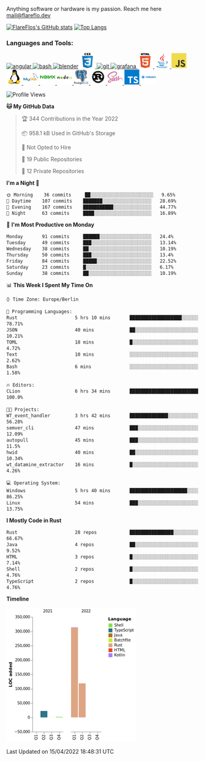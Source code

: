 Anything software or hardware is my passion.
Reach me here <a href="mailto:github@flareflo.dev">mail@flareflo.dev</a>

[![FlareFlos's GitHub stats](https://github-readme-stats.vercel.app/api?username=FlareFlo&show_icons=true&theme=github_dark)](https://github.com/FlareFlo/github-readme-stats)
[![Top Langs](https://github-readme-stats.vercel.app/api/top-langs/?username=FlareFlo&langs_count=10&layout=compact&theme=github_dark)](https://github.com/FlareFlo/github-readme-stats)

<h3 align="left">Languages and Tools:</h3>
<div align="left"> 
    <a href="https://angular.io" target="_blank" rel="noreferrer"><img src="https://angular.io/assets/images/logos/angular/angular.svg" alt="angular" width="40" height="40"/> </a> 
    <a href="https://www.gnu.org/software/bash/" target="_blank" rel="noreferrer"> <img src="https://www.vectorlogo.zone/logos/gnu_bash/gnu_bash-icon.svg" alt="bash" width="40" height="40"/> </a> 
    <a href="https://www.blender.org/" target="_blank" rel="noreferrer"> <img src="https://download.blender.org/branding/community/blender_community_badge_white.svg" alt="blender" width="40" height="40"/></a> 
    <a href="https://www.w3schools.com/css/" target="_blank" rel="noreferrer"> <img src="https://raw.githubusercontent.com/devicons/devicon/master/icons/css3/css3-original-wordmark.svg" alt="css3" width="40" height="40"/> </a> 
    <a href="https://git-scm.com/" target="_blank" rel="noreferrer"> <img src="https://www.vectorlogo.zone/logos/git-scm/git-scm-icon.svg" alt="git" width="40" height="40"/> </a> 
    <a href="https://grafana.com" target="_blank" rel="noreferrer"> <img src="https://www.vectorlogo.zone/logos/grafana/grafana-icon.svg" alt="grafana" width="40" height="40"/> </a> 
    <a href="https://www.w3.org/html/" target="_blank" rel="noreferrer"> <img src="https://raw.githubusercontent.com/devicons/devicon/master/icons/html5/html5-original-wordmark.svg" alt="html5" width="40" height="40"/> </a> 
    <a href="https://www.java.com" target="_blank" rel="noreferrer"> <img src="https://raw.githubusercontent.com/devicons/devicon/master/icons/java/java-original.svg" alt="java" width="40" height="40"/> </a> 
    <a href="https://developer.mozilla.org/en-US/docs/Web/JavaScript" target="_blank" rel="noreferrer"> <img src="https://raw.githubusercontent.com/devicons/devicon/master/icons/javascript/javascript-original.svg" alt="javascript" width="40" height="40"/> </a> 
    <a href="https://www.linux.org/" target="_blank" rel="noreferrer"> <img src="https://raw.githubusercontent.com/devicons/devicon/master/icons/linux/linux-original.svg" alt="linux" width="40" height="40"/> </a> 
    <a href="https://www.mysql.com/" target="_blank" rel="noreferrer"> <img src="https://raw.githubusercontent.com/devicons/devicon/master/icons/mysql/mysql-original-wordmark.svg" alt="mysql" width="40" height="40"/> </a> 
    <a href="https://www.nginx.com" target="_blank" rel="noreferrer"> <img src="https://raw.githubusercontent.com/devicons/devicon/master/icons/nginx/nginx-original.svg" alt="nginx" width="40" height="40"/> </a> 
    <a href="https://nodejs.org" target="_blank" rel="noreferrer"> <img src="https://raw.githubusercontent.com/devicons/devicon/master/icons/nodejs/nodejs-original-wordmark.svg" alt="nodejs" width="40" height="40"/> </a> 
    <a href="https://www.postgresql.org" target="_blank" rel="noreferrer"> <img src="https://raw.githubusercontent.com/devicons/devicon/master/icons/postgresql/postgresql-original-wordmark.svg" alt="postgresql" width="40" height="40"/> </a> 
    <a href="https://www.rust-lang.org" target="_blank" rel="noreferrer"> <img src="https://raw.githubusercontent.com/devicons/devicon/master/icons/rust/rust-plain.svg" alt="rust" width="40" height="40"/> </a> 
    <a href="https://sass-lang.com" target="_blank" rel="noreferrer"> <img src="https://raw.githubusercontent.com/devicons/devicon/master/icons/sass/sass-original.svg" alt="sass" width="40" height="40"/> </a> 
    <a href="https://www.typescriptlang.org/" target="_blank" rel="noreferrer"> <img src="https://raw.githubusercontent.com/devicons/devicon/master/icons/typescript/typescript-original.svg" alt="typescript" width="40" height="40"/> </a> 
    <a href="https://webpack.js.org" target="_blank" rel="noreferrer"> <img src="https://raw.githubusercontent.com/devicons/devicon/d00d0969292a6569d45b06d3f350f463a0107b0d/icons/webpack/webpack-original-wordmark.svg" alt="webpack" width="40" height="40"/> </a> 
</div>

<!--START_SECTION:waka-->
![Profile Views](http://img.shields.io/badge/Profile%20Views-2-blue)

**🐱 My GitHub Data** 

> 🏆 344 Contributions in the Year 2022
 > 
> 📦 958.1 kB Used in GitHub's Storage 
 > 
> 🚫 Not Opted to Hire
 > 
> 📜 19 Public Repositories 
 > 
> 🔑 12 Private Repositories  
 > 
**I'm a Night 🦉** 

```text
🌞 Morning    36 commits     ██░░░░░░░░░░░░░░░░░░░░░░░   9.65% 
🌆 Daytime    107 commits    ███████░░░░░░░░░░░░░░░░░░   28.69% 
🌃 Evening    167 commits    ███████████░░░░░░░░░░░░░░   44.77% 
🌙 Night      63 commits     ████░░░░░░░░░░░░░░░░░░░░░   16.89%

```
📅 **I'm Most Productive on Monday** 

```text
Monday       91 commits     ██████░░░░░░░░░░░░░░░░░░░   24.4% 
Tuesday      49 commits     ███░░░░░░░░░░░░░░░░░░░░░░   13.14% 
Wednesday    38 commits     ██░░░░░░░░░░░░░░░░░░░░░░░   10.19% 
Thursday     50 commits     ███░░░░░░░░░░░░░░░░░░░░░░   13.4% 
Friday       84 commits     █████░░░░░░░░░░░░░░░░░░░░   22.52% 
Saturday     23 commits     █░░░░░░░░░░░░░░░░░░░░░░░░   6.17% 
Sunday       38 commits     ██░░░░░░░░░░░░░░░░░░░░░░░   10.19%

```


📊 **This Week I Spent My Time On** 

```text
⌚︎ Time Zone: Europe/Berlin

💬 Programming Languages: 
Rust                     5 hrs 10 mins       ███████████████████░░░░░░   78.71% 
JSON                     40 mins             ██░░░░░░░░░░░░░░░░░░░░░░░   10.21% 
TOML                     18 mins             █░░░░░░░░░░░░░░░░░░░░░░░░   4.72% 
Text                     10 mins             ░░░░░░░░░░░░░░░░░░░░░░░░░   2.62% 
Bash                     6 mins              ░░░░░░░░░░░░░░░░░░░░░░░░░   1.58%

🔥 Editors: 
CLion                    6 hrs 34 mins       █████████████████████████   100.0%

🐱‍💻 Projects: 
WT_event_handler         3 hrs 42 mins       ██████████████░░░░░░░░░░░   56.28% 
semver_cli               47 mins             ███░░░░░░░░░░░░░░░░░░░░░░   12.09% 
autopull                 45 mins             ███░░░░░░░░░░░░░░░░░░░░░░   11.5% 
hwid                     40 mins             ██░░░░░░░░░░░░░░░░░░░░░░░   10.34% 
wt_datamine_extractor    16 mins             █░░░░░░░░░░░░░░░░░░░░░░░░   4.26%

💻 Operating System: 
Windows                  5 hrs 40 mins       █████████████████████░░░░   86.25% 
Linux                    54 mins             ███░░░░░░░░░░░░░░░░░░░░░░   13.75%

```

**I Mostly Code in Rust** 

```text
Rust                     28 repos            ████████████████░░░░░░░░░   66.67% 
Java                     4 repos             ██░░░░░░░░░░░░░░░░░░░░░░░   9.52% 
HTML                     3 repos             █░░░░░░░░░░░░░░░░░░░░░░░░   7.14% 
Shell                    2 repos             █░░░░░░░░░░░░░░░░░░░░░░░░   4.76% 
TypeScript               2 repos             █░░░░░░░░░░░░░░░░░░░░░░░░   4.76%

```


**Timeline**

![Chart not found](https://raw.githubusercontent.com/FlareFlo/FlareFlo/main/charts/bar_graph.png) 


 Last Updated on 15/04/2022 18:48:31 UTC
<!--END_SECTION:waka-->

